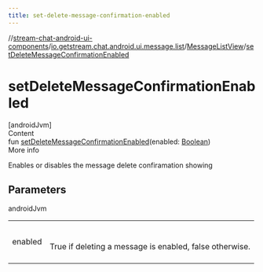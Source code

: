 ```yaml
---
title: set-delete-message-confirmation-enabled
---
```

//[stream-chat-android-ui-components](../../../index.md)/[io.getstream.chat.android.ui.message.list](../index.md)/[MessageListView](index.md)/[setDeleteMessageConfirmationEnabled](setDeleteMessageConfirmationEnabled.md)



# setDeleteMessageConfirmationEnabled  
[androidJvm]  
Content  
fun [setDeleteMessageConfirmationEnabled](setDeleteMessageConfirmationEnabled.md)(enabled: [Boolean](https://kotlinlang.org/api/latest/jvm/stdlib/kotlin/-boolean/index.html))  
More info  


Enables or disables the message delete confiramation showing



## Parameters  
  
androidJvm  
  
| | |
|---|---|
| <a name="io.getstream.chat.android.ui.message.list/MessageListView/setDeleteMessageConfirmationEnabled/#kotlin.Boolean/PointingToDeclaration/"></a>enabled| <a name="io.getstream.chat.android.ui.message.list/MessageListView/setDeleteMessageConfirmationEnabled/#kotlin.Boolean/PointingToDeclaration/"></a><br/><br/>True if deleting a message is enabled, false otherwise.<br/><br/>|
  
  




